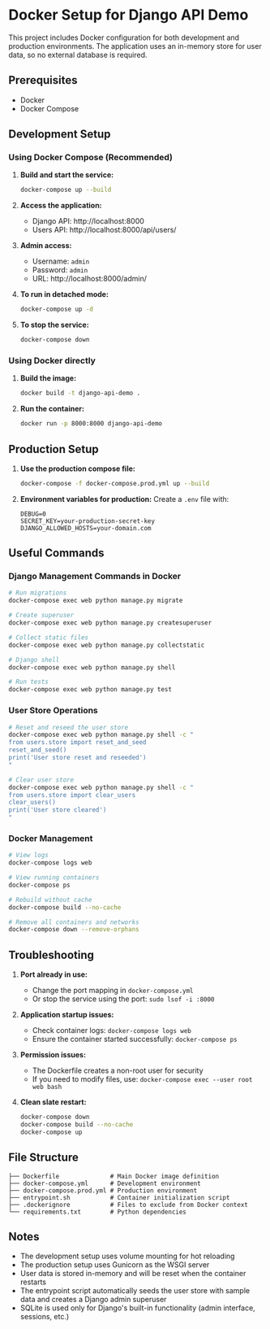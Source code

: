 # Docker Setup for Django API Demo

This project includes Docker configuration for both development and production environments. The application uses an in-memory store for user data, so no external database is required.

## Prerequisites

- Docker
- Docker Compose

## Development Setup

### Using Docker Compose (Recommended)

1. **Build and start the service:**

   ```bash
   docker-compose up --build
   ```

2. **Access the application:**

   - Django API: http://localhost:8000
   - Users API: http://localhost:8000/api/users/

3. **Admin access:**

   - Username: `admin`
   - Password: `admin`
   - URL: http://localhost:8000/admin/

4. **To run in detached mode:**

   ```bash
   docker-compose up -d
   ```

5. **To stop the service:**

   ```bash
   docker-compose down
   ```

### Using Docker directly

1. **Build the image:**

   ```bash
   docker build -t django-api-demo .
   ```

2. **Run the container:**
   ```bash
   docker run -p 8000:8000 django-api-demo
   ```

## Production Setup

1. **Use the production compose file:**

   ```bash
   docker-compose -f docker-compose.prod.yml up --build
   ```

2. **Environment variables for production:**
   Create a `.env` file with:
   ```
   DEBUG=0
   SECRET_KEY=your-production-secret-key
   DJANGO_ALLOWED_HOSTS=your-domain.com
   ```

## Useful Commands

### Django Management Commands in Docker

```bash
# Run migrations
docker-compose exec web python manage.py migrate

# Create superuser
docker-compose exec web python manage.py createsuperuser

# Collect static files
docker-compose exec web python manage.py collectstatic

# Django shell
docker-compose exec web python manage.py shell

# Run tests
docker-compose exec web python manage.py test
```

### User Store Operations

```bash
# Reset and reseed the user store
docker-compose exec web python manage.py shell -c "
from users.store import reset_and_seed
reset_and_seed()
print('User store reset and reseeded')
"

# Clear user store
docker-compose exec web python manage.py shell -c "
from users.store import clear_users
clear_users()
print('User store cleared')
"
```

### Docker Management

```bash
# View logs
docker-compose logs web

# View running containers
docker-compose ps

# Rebuild without cache
docker-compose build --no-cache

# Remove all containers and networks
docker-compose down --remove-orphans
```

## Troubleshooting

1. **Port already in use:**

   - Change the port mapping in `docker-compose.yml`
   - Or stop the service using the port: `sudo lsof -i :8000`

2. **Application startup issues:**

   - Check container logs: `docker-compose logs web`
   - Ensure the container started successfully: `docker-compose ps`

3. **Permission issues:**

   - The Dockerfile creates a non-root user for security
   - If you need to modify files, use: `docker-compose exec --user root web bash`

4. **Clean slate restart:**
   ```bash
   docker-compose down
   docker-compose build --no-cache
   docker-compose up
   ```

## File Structure

```
├── Dockerfile              # Main Docker image definition
├── docker-compose.yml      # Development environment
├── docker-compose.prod.yml # Production environment
├── entrypoint.sh           # Container initialization script
├── .dockerignore           # Files to exclude from Docker context
└── requirements.txt        # Python dependencies
```

## Notes

- The development setup uses volume mounting for hot reloading
- The production setup uses Gunicorn as the WSGI server
- User data is stored in-memory and will be reset when the container restarts
- The entrypoint script automatically seeds the user store with sample data and creates a Django admin superuser
- SQLite is used only for Django's built-in functionality (admin interface, sessions, etc.)
